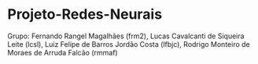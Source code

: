 # Projeto-Redes-Neurais
Grupo: Fernando Rangel Magalhães (frm2), Lucas Cavalcanti de Siqueira Leite (lcsl), Luiz Felipe de Barros Jordão Costa (lfbjc), Rodrigo Monteiro de Moraes de Arruda Falcão (rmmaf)